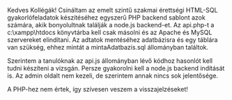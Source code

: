 Kedves Kollégák! Csináltam az emelt szintű szakmai érettségi HTML-SQL gyakorlófeladatok készítéséhez egyszerű PHP backend sablont azok számára, akik bonyolultnak találják a node.js backend-et.
Az api.php-t a c:\xampp\htdocs könyvtárba kell csak másolni és az Apache és MySQL szervereket elindítani.
Az adtatok mentéséhez adatbázisra és egy táblára van szükség, ehhez mintát a mintaAdatbazis.sql állományban találtok.

Szerintem a tanulóknak az api.js állományban lévő kódhoz hasonlót kell tudni készíteni a vizsgán.
Persze gyakorolni kell a node.js backend indítását is.
Az admin oldalt nem kezeli, de szerintem annak nincs sok jelentősége.

A PHP-hez nem értek, így szívesen veszem a visszajelzéseket!